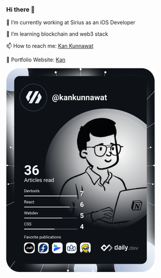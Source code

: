 ### Hi there 👋

💼 I’m currently working at Sirius as an iOS Developer

🌱 I’m learning blockchain and web3 stack

📫 How to reach me: <a href="https://www.linkedin.com/in/kankunnawat/">Kan Kunnawat</a>

🥑 Portfolio Website: <a href="https://kankunnawat.netlify.app/">Kan</a>

<a href="https://app.daily.dev/DailyDevTips"><img src="https://github.com/kankunnawat/kankunnawat/blob/main/devcard.svg" width="400" alt="Kan Kunnawat's Dev Card"/></a>




<!--
**kankunnawat/kankunnawat** is a ✨ _special_ ✨ repository because its `README.md` (this file) appears on your GitHub profile.

Here are some ideas to get you started:

- 🔭 I’m currently working on ...
- 🌱 I’m currently learning ...
- 👯 I’m looking to collaborate on ...
- 🤔 I’m looking for help with ...
- 💬 Ask me about ...
- 📫 How to reach me: ...
- 😄 Pronouns: ...
- ⚡ Fun fact: ...
-->

